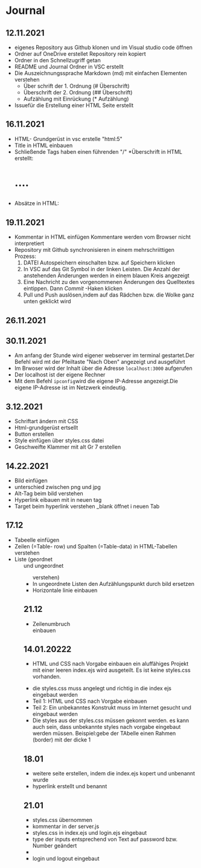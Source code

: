 # Journal

## 12.11.2021
* eigenes Repository aus Github klonen und im Visual studio code öffnen
* Ordner auf OneDrive erstellet Repository rein kopiert
* Ordner in den Schnellzugriff getan
* README und Journal Ordner in VSC erstellt
* Die Auszeichnungssprache Markdown (md) mit einfachen Elementen verstehen
    * Über schrift der 1. Ordnung (# Überschrift)
    * Überschrift der 2. Ordnung (## Überschrift)
    * Aufzählung mit Einrückung (* Aufzählung)
* Issuefür die Erstellung einer HTML Seite erstellt


## 16.11.2021

* HTML- Grundgerüst in vsc erstelle "html:5"
* Title in HTML einbauen
* Schließende Tags haben einen führenden "/"
*Überschrift in HTML erstellt: <h1>....<h2>
* Absätze in HTML: <p>


## 19.11.2021
* Kommentar in HTML einfügen <!--Ich bin cool--> Kommentare werden vom Browser nicht interpretiert
* Repository mit Github synchronisieren in einem mehrschriittigen Prozess:
    1. DATEI Autospeichern einschalten bzw. auf Speichern klicken
    2. In VSC auf das Git Symbol in der linken Leisten. Die Anzahl der
     anstehenden Änderungen werden in einem blauen Kreis angezeigt
    3. Eine Nachricht zu den vorgenommenen Änderungen des Quelltextes eintippen. Dann *Commit* -Haken klicken
    4. Pull und Push auslösen,indem auf das Rädchen bzw. die Wolke ganz unten geklickt wird


## 26.11.2021

## 30.11.2021
* Am anfang der Stunde wird eigener webserver im terminal gestartet.Der Befehl
wird mt der Pfeiltaste "Nach Oben" angezeigt und ausgeführt
* Im Brwoser wird der Inhalt über die Adresse ````localhost:3000```` aufgerufen
* Der localhost ist der eigene Rechner
* Mit dem Befehl ````ipconfig````wird die eigene IP-Adresse angezeigt.Die eigene
IP-Adresse ist im Netzwerk eindeutig.


## 3.12.2021
* Schriftart ändern mit CSS 
* Html-grundgerüst ertsellt
* Button erstellen
* Style einfügen über styles.css datei
* Geschweifte Klammer mit alt Gr 7 erstellen

## 14.22.2021
 * Bild einfügen
 * unterschied zwischen png und jpg
 * Alt-Tag beim bild verstehen 
 * Hyperlink eibauen mit <a href....><a> in neuen tag
 * Target beim hyperlink verstehen _blank öffnet i neuen Tab

 ## 17.12
 * Tabeelle einfügen
 * Zeilen <tr> (=Table- row) und Spalten <td> (=Table-data) in HTML-Tabellen verstehen
 * Liste (geordnet <ol> und ungeordnet <ul> verstehen)
 * In ungeordnete Listen den Aufzählungspunkt durch bild ersetzen
 * Horizontale linie einbauen

 ## 21.12
 * Zeilenumbruch <br> einbauen



 ## 14.01.20222
 + HTML und CSS nach Vorgabe einbauen
  ein aluffähiges Projekt mit einer leeren index.ejs wird ausgeteilt. Es ist keine styles.css vorhanden.
* die styles.css muss angelegt und richtig in die index ejs eingebaut werden
* Teil 1: HTML und CSS nach Vorgabe einbauen
* Teil 2: Ein unbekanntes Konstrukt muss im Internet gesucht und eingebaut werden
* Die styles aus der styles.css müssen gekonnt werden. es kann auch sein, dass unbekannte styles nach vorgabe eingebaut werden müssen. Beispiel:gebe der TAbelle einen Rahmen (border) mit der dicke 1


## 18.01
* weitere seite erstellen, indem die index.ejs kopert und unbenannt wurde
* hyperlink erstellt und benannt

## 21.01
* styles.css übernommen
* kommentar in der server.js
* styles.css in index.ejs und login.ejs eingebaut
* type der inputs entsprechend von Text auf password bzw. Number geändert
* 
* login und logout eingebaut 